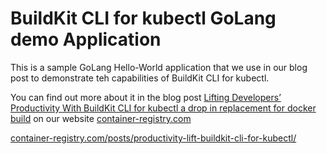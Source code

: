 #  BuildKit CLI for kubectl GoLang demo Application

This is a sample GoLang Hello-World application that we use in our blog post to demonstrate teh capabilities of BuildKit CLI for kubectl.

You can find out more about it in the blog post [Lifting Developers’ Productivity With BuildKit CLI for kubectl a drop in replacement for docker build](https://container-registry.com/posts/productivity-lift-buildkit-cli-for-kubectl/) on our website [container-registry.com](https://container-registry.com)


[container-registry.com/posts/productivity-lift-buildkit-cli-for-kubectl/]()
